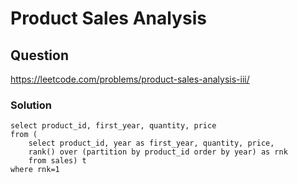 # Product Sales Analysis
## Question
https://leetcode.com/problems/product-sales-analysis-iii/
### Solution
```
select product_id, first_year, quantity, price
from (
    select product_id, year as first_year, quantity, price,
    rank() over (partition by product_id order by year) as rnk
    from sales) t
where rnk=1
```

